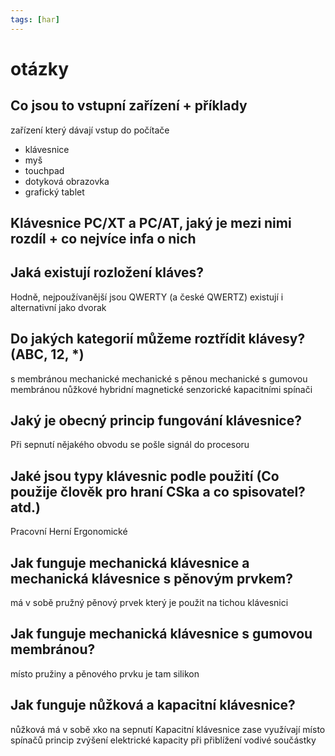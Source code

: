 ```yaml
---
tags: [har]
---
```

# otázky
## Co jsou to vstupní zařízení + příklady
zařízení který dávají vstup do počítače
- klávesnice 
- myš 
- touchpad
- dotyková obrazovka
- grafický tablet 
## Klávesnice PC/XT a PC/AT, jaký je mezi nimi rozdíl + co nejvíce infa o nich

## Jaká existují rozložení kláves?
Hodně, nejpoužívanější jsou QWERTY (a české QWERTZ)
existují i alternativní jako dvorak
## Do jakých kategorií můžeme roztřídit klávesy? (ABC, 12, \*)
s membránou
mechanické
mechanické s pěnou
mechanické s gumovou membránou
nůžkové
hybridní
magnetické
senzorické
kapacitními spínači
## Jaký je obecný princip fungování klávesnice?
Při sepnutí nějakého obvodu se pošle signál do procesoru
## Jaké jsou typy klávesnic podle použití (Co použije člověk pro hraní CSka a co spisovatel? atd.)
Pracovní
Herní
Ergonomické
## Jak funguje mechanická klávesnice a mechanická klávesnice s pěnovým prvkem?
má v sobě pružný pěnový prvek který je použit na tichou klávesnici 
## Jak funguje mechanická klávesnice s gumovou membránou?
místo pružiny a pěnového prvku je tam silikon
## Jak funguje nůžková a kapacitní klávesnice?
nůžková má v sobě xko na sepnutí
Kapacitní klávesnice zase využívají místo spínačů princip zvýšení elektrické kapacity při přiblížení vodivé součástky
